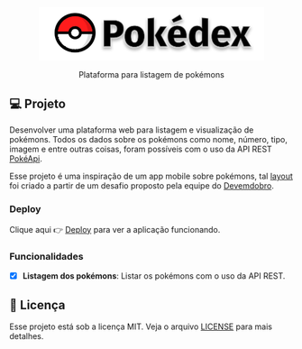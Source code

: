 <p align="center">
  <img alt="Pokedex logo" src="./src/assets/logo.svg" width="400px" />
</p>

<p align="center" fontSize="60px">
  Plataforma para listagem de pokémons
</p>

## 💻 Projeto

Desenvolver uma plataforma web para listagem e visualização de pokémons. Todos os dados sobre os pokémons como nome, número, tipo, imagem e entre outras coisas, foram possíveis com o uso da API REST [PokéApi](https://pokeapi.co/).

Esse projeto é uma inspiração de um app mobile sobre pokémons, tal [layout](https://www.behance.net/gallery/95727849/Pokdex-App) foi criado a partir de um desafio proposto pela equipe do [Devemdobro](https://devemdobro.com//).

### Deploy

Clique aqui 👉 [Deploy](https://eduardo377.github.io/pokedex//) para ver a aplicação funcionando.

### Funcionalidades

- [x] **Listagem dos pokémons**: Listar os pokémons com o uso da API REST.

## 📝 Licença

Esse projeto está sob a licença MIT. Veja o arquivo [LICENSE](LICENSE.md) para mais detalhes.